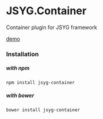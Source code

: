 # JSYG.Container
Container plugin for JSYG framework

[demo](http://yannickbochatay.github.io/JSYG.Container/)

### Installation

##### with npm
```shell
npm install jsyg-container
```

##### with bower
```shell
bower install jsyg-container
```